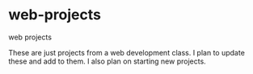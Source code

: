 # web-projects
web projects


These are just projects from a web development class. I plan to update these and add to them. I also plan on starting new projects.
